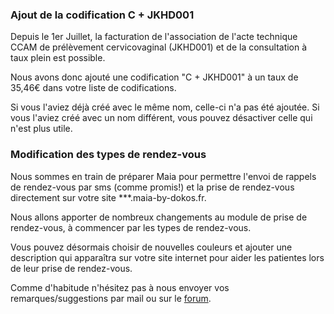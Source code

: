### Ajout de la codification C + JKHD001

Depuis le 1er Juillet, la facturation de l'association de l'acte technique CCAM de prélèvement cervicovaginal (JKHD001) et de la consultation à taux plein est possible.

Nous avons donc ajouté une codification "C + JKHD001" à un taux de 35,46€ dans votre liste de codifications.

Si vous l'aviez déjà créé avec le même nom, celle-ci n'a pas été ajoutée.
Si vous l'aviez créé avec un nom différent, vous pouvez désactiver celle qui n'est plus utile.


### Modification des types de rendez-vous

Nous sommes en train de préparer Maia pour permettre l'envoi de rappels de rendez-vous par sms (comme promis!) et la prise de rendez-vous directement sur votre site ***.maia-by-dokos.fr.

Nous allons apporter de nombreux changements au module de prise de rendez-vous, à commencer par les types de rendez-vous.

Vous pouvez désormais choisir de nouvelles couleurs et ajouter une description qui apparaîtra sur votre site internet pour aider les patientes lors de leur prise de rendez-vous.



Comme d'habitude n'hésitez pas à nous envoyer vos remarques/suggestions par mail ou sur le [forum](https://forum.maia-by-dokos.fr/).